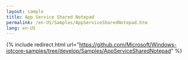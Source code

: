 ```yaml
---
layout: sample
title: App Service Shared Notepad
permalink: /en-US/Samples/AppServiceSharedNotepad.htm
lang: en-US
---
```

{% include redirect.html url="https://github.com/Microsoft/Windows-iotcore-samples/tree/develop/Samples/AppServiceSharedNotepad" %}
